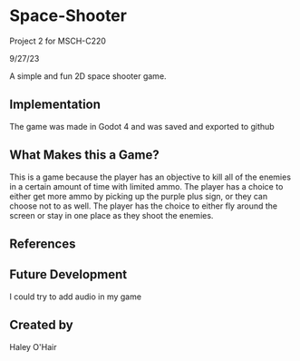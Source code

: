 # Space-Shooter
Project 2 for MSCH-C220

9/27/23

A simple and fun 2D space shooter game.

## Implementation
The game was made in Godot 4 and was saved and exported to github

## What Makes this a Game?
This is a game because the player has an objective to kill all of the enemies in a certain amount of time with limited ammo. The player has a choice to either get more ammo by picking up the purple plus sign, or they can choose not to as well. The player has the choice to either fly around the screen or stay in one place as they shoot the enemies. 

## References

## Future Development
I could try to add audio in my game

## Created by
Haley O'Hair

